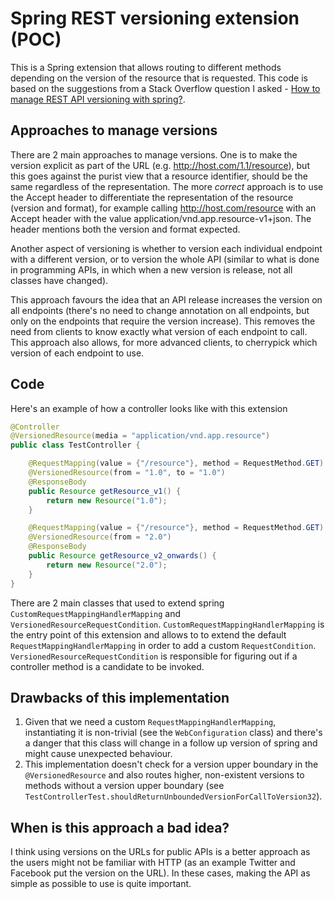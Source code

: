 # Spring REST versioning extension (POC)


This is a Spring extension that allows routing to different methods depending on the version of the resource that is
requested. This code is based on the suggestions from a Stack Overflow question I asked - [How to manage REST API versioning with
spring?](http://stackoverflow.com/questions/20198275/how-to-manage-rest-api-versioning-with-spring ).

## Approaches to manage versions
There are 2 main approaches to manage versions. One is to make the version explicit as part of the URL
(e.g. http://host.com/1.1/resource), but this goes against the purist view that a resource identifier, should be the
same regardless of the representation. The more *correct* approach is to use the Accept header to differentiate the
representation of the resource (version and format), for example calling http://host.com/resource with an Accept header
with the value application/vnd.app.resource-v1+json. The header mentions both the version and format expected.

Another aspect of versioning is whether to version each individual endpoint with a different version, or to version the
whole API (similar to what is done in programming APIs, in which when a new version is release, not all classes have 
changed).

This approach favours the idea that an API release increases the version on all endpoints (there's no need to change
annotation on all endpoints, but only on the endpoints that require the version increase). This removes the need from
clients to know exactly what version of each endpoint to call. This approach also allows, for more advanced clients, to
cherrypick which version of each endpoint to use.

## Code

Here's an example of how a controller looks like with this extension

```java
@Controller
@VersionedResource(media = "application/vnd.app.resource")
public class TestController {

    @RequestMapping(value = {"/resource"}, method = RequestMethod.GET)
    @VersionedResource(from = "1.0", to = "1.0")
    @ResponseBody
    public Resource getResource_v1() {
        return new Resource("1.0");
    }

    @RequestMapping(value = {"/resource"}, method = RequestMethod.GET)
    @VersionedResource(from = "2.0")
    @ResponseBody
    public Resource getResource_v2_onwards() {
        return new Resource("2.0");
    }
}
```

There are 2 main classes that used to extend spring `CustomRequestMappingHandlerMapping` and 
`VersionedResourceRequestCondition`. `CustomRequestMappingHandlerMapping` is the entry point of this extension and 
allows to to extend the default `RequestMappingHandlerMapping` in order to add a custom `RequestCondition`. 
`VersionedResourceRequestCondition` is responsible for figuring out if a controller method is a candidate to be invoked.


## Drawbacks of this implementation
1. Given that we need a custom `RequestMappingHandlerMapping`, instantiating it is non-trivial (see the 
`WebConfiguration` class) and there's a danger that this class will change in a follow up version of spring and might 
cause unexpected behaviour.
2. This implementation doesn't check for a version upper boundary in the `@VersionedResource` and also routes higher,
non-existent versions to methods without a version upper boundary 
(see `TestControllerTest.shouldReturnUnboundedVersionForCallToVersion32`).

## When is this approach a bad idea?
I think using versions on the URLs for public APIs is a better approach as the users might not be familiar with HTTP
(as an example Twitter and Facebook put the version on the URL). In these cases, making the API as simple as possible
to use is quite important.
